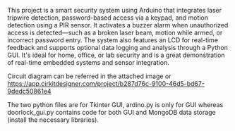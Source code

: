 This project is a smart security system using Arduino that integrates laser tripwire detection, password-based access via a keypad, and motion detection using a PIR sensor. It activates a buzzer alarm when unauthorized access is detected—such as a broken laser beam, motion while armed, or incorrect password entry. The system also features an LCD for real-time feedback and supports optional data logging and analysis through a Python GUI. It's ideal for home, office, or lab security and is a great demonstration of real-time embedded systems and sensor integration.

Circuit diagram can be referred in the attached image or https://app.cirkitdesigner.com/project/b287d76c-9100-46d5-bd67-9dedc50861e4

The two python files are for Tkinter GUI, ardino.py is only for GUI whereas doorlock_gui.py contains code for both GUI and MongoDB data storage (install the necessary libraries).
